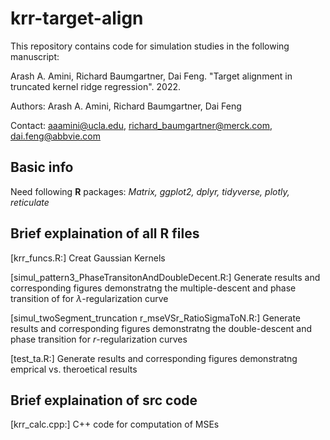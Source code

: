 # krr-target-align
This repository contains code for simulation studies in the following manuscript:

Arash A. Amini, Richard Baumgartner, Dai Feng. "Target alignment in truncated kernel ridge regression". 2022.

Authors:
Arash A. Amini, Richard Baumgartner, Dai Feng

Contact: aaamini@ucla.edu, richard_baumgartner@merck.com, dai.feng@abbvie.com

## Basic info
Need following **R** packages: *Matrix, ggplot2, dplyr, tidyverse, plotly, reticulate*

## Brief explaination of all R files

[krr_funcs.R:] Creat Gaussian Kernels

[simul_pattern3_PhaseTransitonAndDoubleDecent.R:] Generate results and corresponding figures demonstratng the multiple-descent and phase transition of for $\lambda$-regularization curve

[simul_twoSegment_truncation r_mseVSr_RatioSigmaToN.R:] Generate results and corresponding figures demonstratng the double-descent and phase transition for $r$-regularization curves

[test_ta.R:] Generate results and corresponding figures demonstratng emprical vs. theroetical results

## Brief explaination of src code
[krr_calc.cpp:] C++ code for computation of MSEs
